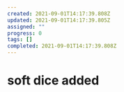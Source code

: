 ```yaml
---
created: 2021-09-01T14:17:39.808Z
updated: 2021-09-01T14:17:39.805Z
assigned: ""
progress: 0
tags: []
completed: 2021-09-01T14:17:39.808Z
---
```


# soft dice added
